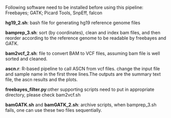 Following software need to be installed before using this pipeline: 
Freebayes; GATK; Picard Tools, SnpEff, falcon

**hg19_2.sh**: bash file for generating hg19 reference genome files

**bamprep_3.sh**: sort (by coordinates), clean and index bam files, and then reorder according to the reference genome to be readable by freebayes and GATK. 

**bam2vcf_2.sh**: file to convert BAM to VCF files, assuming bam file is well sorted and cleaned.

**ascn.r**: R-based pipeline to call ASCN from vcf files. change the input file and sample name in the first three lines.The outputs are the summary text file, the ascn results and the plots.

**freebayes_filter.py**:other supporting scripts need to put in appropriate directory, please check bam2vcf.sh

**bamGATK.sh** and **bamGATK_2.sh**: archive scripts, when bamprep_3.sh fails, one can use these two files sequentially. 

